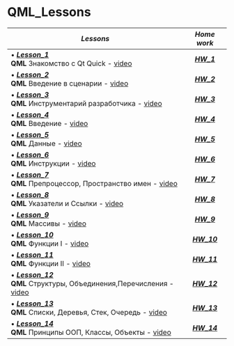 # QML_Lessons

|***Lessons***|***Home work***|
|---|:-:|
|• [***Lesson_1***](https://github.com/BurdichxD4r/...../Lesson_1#gnulinux-история-создания-архитектура)<br>**QML** Знакомство с Qt Quick - [video](https://youtu.be/.....)|[***HW_1***](https://github.com/BurdichxD4r/.....)|
|• [***Lesson_2***](https://github.com/BurdichxD4r/...../Lesson_2#gnulinux-файловая-система-команды-переменные-окружения)<br>**QML** Введение в сценарии - [video](https://youtu.be/.....)|[***HW_2***](https://github.com/BurdichxD4r/.....)|
|• [***Lesson_3***](https://github.com/BurdichxD4r/...../Lesson_3#git-uml-gcc-инструментарий-разработчика)<br>**QML** Инструментарий разработчика - [video](https://youtu.be/.....)|[***HW_3***](https://github.com/BurdichxD4r/.....)|
|• [***Lesson_4***](https://github.com/BurdichxD4r/...../Lesson_4#язык-с-введение)<br>**QML** Введение - [video](https://youtu.be/.....)|[***HW_4***](https://github.com/BurdichxD4r/.....)|
|• [***Lesson_5***](https://github.com/BurdichxD4r/...../Lesson_5#данные-в-языке-c)<br>**QML** Данные - [video](https://youtu.be/.....)|[***HW_5***](https://github.com/BurdichxD4r/.....)|
|• [***Lesson_6***](https://github.com/BurdichxD4r/...../Lesson_6#инструкции-языка-с)<br>**QML** Инструкции - [video](https://youtu.be/.....)|[***HW_6***](https://github.com/BurdichxD4r/.....)|
|• [***Lesson_7***](https://github.com/BurdichxD4r/...../Lesson_7#препроцессорпространство-имен)<br>**QML** Препроцессор, Пространство имен - [video](https://youtu.be/.....)|[***HW_7***](https://github.com/BurdichxD4r/.....)|
|• [***Lesson_8***](https://github.com/BurdichxD4r/...../Lesson_8#указатели-и-ссылки)<br>**QML** Указатели и Ссылки - [video](https://youtu.be/.....)|[***HW_8***](https://github.com/BurdichxD4r/.....)|
|• [***Lesson_9***](https://github.com/BurdichxD4r/...../Lesson_9#массивы-в-языке-с)<br>**QML** Массивы - [video](https://youtu.be/.....)|[***HW_9***](https://github.com/BurdichxD4r/.....)|
|• [***Lesson_10***](https://github.com/BurdichxD4r/...../Lesson_10#функции-в-языке-с-i)<br>**QML** Функции I - [video](https://youtu.be/.....)|[***HW_10***](https://github.com/BurdichxD4r/.....)|
|• [***Lesson_11***](https://github.com/BurdichxD4r/...../Lesson_11#функции-в-языке-с-ii)<br>**QML** Функции II - [video](https://youtu.be/.....)|[***HW_11***](https://github.com/BurdichxD4r/.....)|
|• [***Lesson_12***](https://github.com/BurdichxD4r/...../Lesson_12#структуры-объединения-перечисления)<br>**QML** Структуры, Объединения,Перечисления - [video](https://youtu.be/.....)|[***HW_12***](https://github.com/BurdichxD4r/.....)|
|• [***Lesson_13***](https://github.com/BurdichxD4r/...../Lesson_13#списки-деревья-стек-очередь)<br>**QML** Списки, Деревья, Стек, Очередь - [video](https://youtu.be/.....)|[***HW_13***](https://github.com/BurdichxD4r/.....)|
|• [***Lesson_14***](https://github.com/BurdichxD4r/...../Lesson_14#принципы-ооп-классы-объекты)<br>**QML** Принципы ООП, Классы, Объекты - [video](https://youtu.be/.....)|[***HW_14***](https://github.com/BurdichxD4r/.....)|
